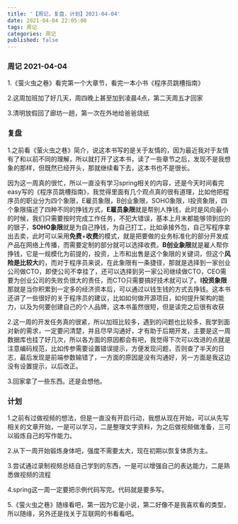 ```yaml
---
title: '【周记，复盘，计划】2021-04-04'
date: 2021-04-04 22:05:00
tags: 周记
categories: 周记
published: false
---
```


### 周记 2021-04-04

1.《萤火虫之巷》看完第一个大章节，看完一本小书《程序员跳槽指南》

2.这周加班加了好几天，周四晚上甚至加到凌晨4点，第二天周五才回家

3.清明放假回了廊坊一趟，第一次在外地给爸爸烧纸



### 复盘

1.之前看《萤火虫之巷》简介，说这本书写的是关于友情的，因为最近我对于友情有了和以前不同的理解，所以就打开了这本书，读了一些章节之后，发现不是我想象的那样，但既然已经开头，那就继续看下去，这本书也不是很长。

因为这一周真的很忙，所以一直没有学习spring相关的内容，还是今天时间看完easy写的《程序员跳槽指南》，我觉得里面有几个观点真的很有道理，比如他把程序员的职业分为四个象限，E雇员象限，B创业象限，SOHO象限，I投资象限，四个象限描述了四种不同的挣钱方式，**E雇员象限**就是帮别人挣钱，此时是风向最小的时候，我们只需要按时完成工作任务，不犯大错误，基本上月末都能够领到应的的银子，**SOHO象限**就是为自己挣钱，为自己打工，比如承接外包，自己写程序拿出去卖，此时可以采用**免费**+**收费**的模式，就是把要做的业务标准化的部分开发成产品在网络上传播，而需要定制的部分就可以选择收费。**B创业象限**就是雇人帮你挣钱，它是一规模化为前提的，投资，上市和出售是这个象限的关键词，但这个**风险是比较大**的，而对于程序员来说，在此象限有一条捷径，那就是选择到一家创业公司做CTO，即使公司不幸挂了，还可以选择到另一家公司继续做CTO，CEO需要为创业公司的失败负很大的责任，而CTO只需要搞好技术就可以了。**I投资象限**那就是当你积累到一定多的经济资本后，可以通过以钱生钱的方式去挣钱。这本书还讲了一些很好的关于程序员的建议，比如如何做开源项目，如何提升架构的能力，以及为何要创建自己的个人品牌，这本书虽然很短，但是读完之后很有收获

2.这一周的开发任务真的很紧，所以加班比较多，遇到的问题也比较多，我学到面对新的需求，一定要问清楚，并且尽早沟通好，才有助于后期开发，主要是这一周数据库也挂了好几次，所以各方面的原因都会有吧，我觉得下次可以改进的点就是注意编码规范，比如传参需要设置错误提示，方便发现问题，否则查了半天的日志，最后发现是前端参数输错了，一方面的原因是没有沟通好，另一方面是我这边没有设置提示，以后改正。

3.回家拿了一些东西。还是会想他。



### 计划

1.之前有过做视频的想法，但是一直没有开启行动，我想从现在开始，可以从先写相关的文章开始，一是可以学习，二是整理文字资料，为之后做视频做准备，三可以锻炼自己的写作能力。

2.从下一周开始锻炼身体吧，强度不需要太大，现在初期以恢复体质为主。

3.尝试通过录制视频总结自己学到的东西，一是可以增强自己的表达能力，二是熟悉做视频的流程

4.spring这一周一定要把示例代码写完。代码就是要多写。

5.《萤火虫之巷》随缘看吧，第一因为它是小说，第二好像不是我喜欢看的类型，所以随缘，另外还是找关于互联网的书看看吧。